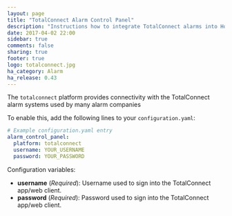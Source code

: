 ```yaml
---
layout: page
title: "TotalConnect Alarm Control Panel"
description: "Instructions how to integrate TotalConnect alarms into Home Assistant."
date: 2017-04-02 22:00
sidebar: true
comments: false
sharing: true
footer: true
logo: totalconnect.jpg
ha_category: Alarm
ha_release: 0.43
---
```


The `totalconnect` platform provides connectivity with the TotalConnect alarm systems used by many alarm companies

To enable this, add the following lines to your `configuration.yaml`:

```yaml
# Example configuration.yaml entry
alarm_control_panel:
  platform: totalconnect
  username: YOUR_USERNAME
  password: YOUR_PASSWORD
```

Configuration variables:

- **username** (*Required*): Username used to sign into the TotalConnect app/web client.
- **password** (*Required*): Password used to sign into the TotalConnect app/web client.

